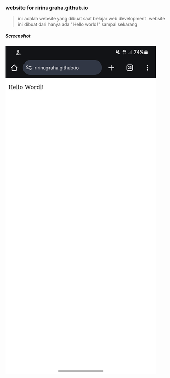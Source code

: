 ### website for ririnugraha.github.io

> ini adalah website yang dibuat saat belajar web development.
  website ini dibuat dari hanya ada "Hello world!" sampai sekarang

##### Screenshot
![screenshot](Screenshot.png)